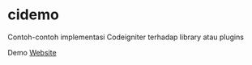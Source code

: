 # cidemo
Contoh-contoh implementasi Codeigniter terhadap library atau plugins

Demo <a href="http://ci.ilmuprogrammer.com" target="_blank">Website</a>
